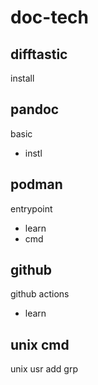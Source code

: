 
# doc-tech


## difftastic

install


## pandoc

basic
- instl


## podman

entrypoint
- learn
- cmd


## github

github actions
- learn


## unix cmd

unix usr add grp


